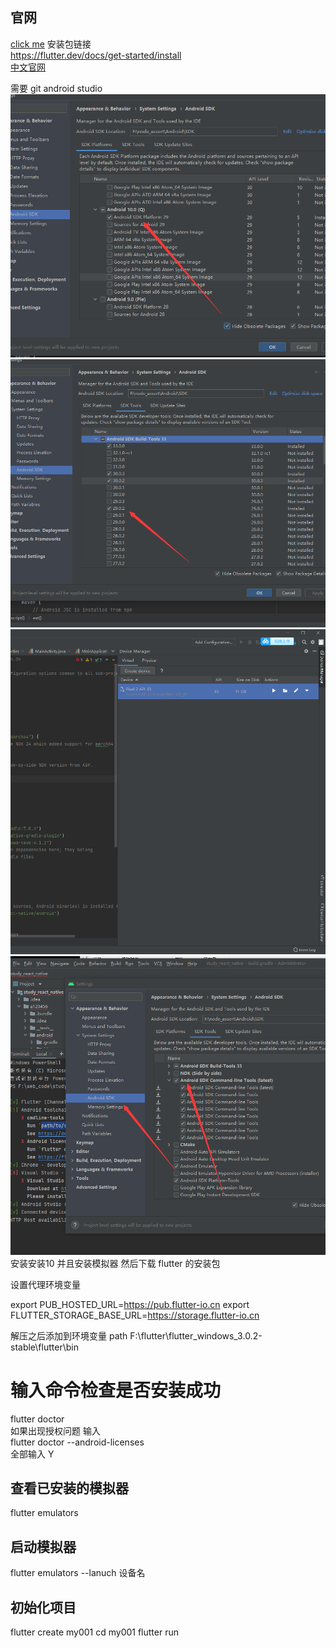 ## 官网
[click me](https://flutter.dev/)
安装包链接  
https://flutter.dev/docs/get-started/install  
[中文官网](https://flutter.cn/)

需要 git 
android studio
![img.png](img.png)
![img_1.png](img_1.png)
![img_2.png](img_2.png)
![img_3.png](img_3.png)
安装安装10 并且安装模拟器
然后下载 flutter 的安装包 


设置代理环境变量

export PUB_HOSTED_URL=https://pub.flutter-io.cn
export FLUTTER_STORAGE_BASE_URL=https://storage.flutter-io.cn

解压之后添加到环境变量 path 
F:\flutter\flutter_windows_3.0.2-stable\flutter\bin

# 输入命令检查是否安装成功
flutter doctor  
如果出现授权问题 输入  
flutter doctor --android-licenses  
全部输入 Y   


## 查看已安装的模拟器 
flutter emulators

## 启动模拟器

flutter emulators --lanuch 设备名


## 初始化项目 
flutter create my001
cd my001 
flutter run 
